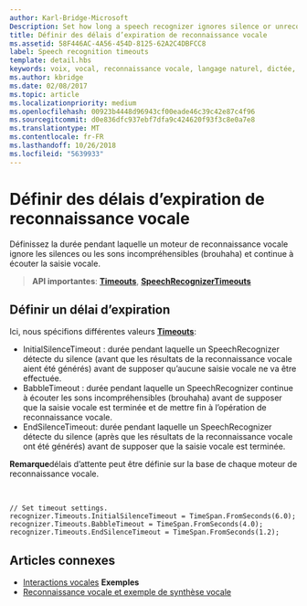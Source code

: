 ```yaml
---
author: Karl-Bridge-Microsoft
Description: Set how long a speech recognizer ignores silence or unrecognizable sounds (babble) and continues listening for speech input.
title: Définir des délais d’expiration de reconnaissance vocale
ms.assetid: 58F446AC-4A56-454D-8125-62A2C4DBFCC8
label: Speech recognition timeouts
template: detail.hbs
keywords: voix, vocal, reconnaissance vocale, langage naturel, dictée, saisie, interaction utilisateur
ms.author: kbridge
ms.date: 02/08/2017
ms.topic: article
ms.localizationpriority: medium
ms.openlocfilehash: 00923b4448d96943cf00eade46c39c42e87c4f96
ms.sourcegitcommit: d0e836dfc937ebf7dfa9c424620f93f3c8e0a7e8
ms.translationtype: MT
ms.contentlocale: fr-FR
ms.lasthandoff: 10/26/2018
ms.locfileid: "5639933"
---
```

# <a name="set-speech-recognition-timeouts"></a>Définir des délais d’expiration de reconnaissance vocale


Définissez la durée pendant laquelle un moteur de reconnaissance vocale ignore les silences ou les sons incompréhensibles (brouhaha) et continue à écouter la saisie vocale.

> **API importantes**: [**Timeouts**](https://msdn.microsoft.com/library/windows/apps/dn653253), [**SpeechRecognizerTimeouts**](https://msdn.microsoft.com/library/windows/apps/dn653230)

## <a name="set-a-timeout"></a>Définir un délai d’expiration


Ici, nous spécifions différentes valeurs [**Timeouts**](https://msdn.microsoft.com/library/windows/apps/dn653253):

-   InitialSilenceTimeout : durée pendant laquelle un SpeechRecognizer détecte du silence (avant que les résultats de la reconnaissance vocale aient été générés) avant de supposer qu’aucune saisie vocale ne va être effectuée.
-   BabbleTimeout : durée pendant laquelle un SpeechRecognizer continue à écouter les sons incompréhensibles (brouhaha) avant de supposer que la saisie vocale est terminée et de mettre fin à l’opération de reconnaissance vocale.
-   EndSilenceTimeout: durée pendant laquelle un SpeechRecognizer détecte du silence (après que les résultats de la reconnaissance vocale ont été générés) avant de supposer que la saisie vocale est terminée.

**Remarque**délais d’attente peut être définie sur la base de chaque moteur de reconnaissance vocale.

 

```CSharp
// Set timeout settings.
recognizer.Timeouts.InitialSilenceTimeout = TimeSpan.FromSeconds(6.0);
recognizer.Timeouts.BabbleTimeout = TimeSpan.FromSeconds(4.0);
recognizer.Timeouts.EndSilenceTimeout = TimeSpan.FromSeconds(1.2);
```

## <a name="related-articles"></a>Articles connexes


* [Interactions vocales](speech-interactions.md)
**Exemples**
* [Reconnaissance vocale et exemple de synthèse vocale](http://go.microsoft.com/fwlink/p/?LinkID=619897)
 

 




